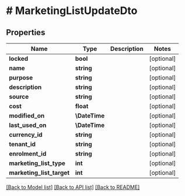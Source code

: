 # # MarketingListUpdateDto

## Properties

Name | Type | Description | Notes
------------ | ------------- | ------------- | -------------
**locked** | **bool** |  | [optional]
**name** | **string** |  | [optional]
**purpose** | **string** |  | [optional]
**description** | **string** |  | [optional]
**source** | **string** |  | [optional]
**cost** | **float** |  | [optional]
**modified_on** | **\DateTime** |  | [optional]
**last_used_on** | **\DateTime** |  | [optional]
**currency_id** | **string** |  | [optional]
**tenant_id** | **string** |  | [optional]
**enrolment_id** | **string** |  | [optional]
**marketing_list_type** | **int** |  | [optional]
**marketing_list_target** | **int** |  | [optional]

[[Back to Model list]](../../README.md#models) [[Back to API list]](../../README.md#endpoints) [[Back to README]](../../README.md)
